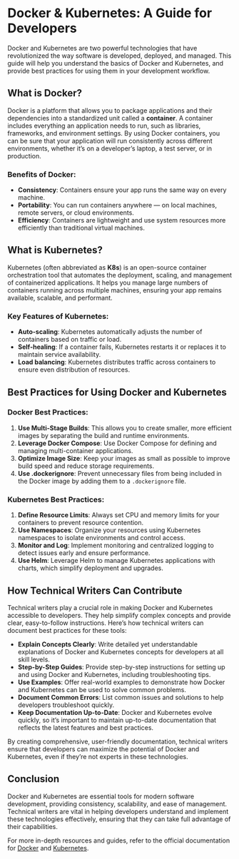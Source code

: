 # Docker & Kubernetes: A Guide for Developers

Docker and Kubernetes are two powerful technologies that have revolutionized the way software is developed, deployed, and managed. This guide will help you understand the basics of Docker and Kubernetes, and provide best practices for using them in your development workflow.

## What is Docker?

Docker is a platform that allows you to package applications and their dependencies into a standardized unit called a **container**. A container includes everything an application needs to run, such as libraries, frameworks, and environment settings. By using Docker containers, you can be sure that your application will run consistently across different environments, whether it’s on a developer’s laptop, a test server, or in production.

### Benefits of Docker:
- **Consistency**: Containers ensure your app runs the same way on every machine.
- **Portability**: You can run containers anywhere — on local machines, remote servers, or cloud environments.
- **Efficiency**: Containers are lightweight and use system resources more efficiently than traditional virtual machines.

## What is Kubernetes?

Kubernetes (often abbreviated as **K8s**) is an open-source container orchestration tool that automates the deployment, scaling, and management of containerized applications. It helps you manage large numbers of containers running across multiple machines, ensuring your app remains available, scalable, and performant.

### Key Features of Kubernetes:
- **Auto-scaling**: Kubernetes automatically adjusts the number of containers based on traffic or load.
- **Self-healing**: If a container fails, Kubernetes restarts it or replaces it to maintain service availability.
- **Load balancing**: Kubernetes distributes traffic across containers to ensure even distribution of resources.

## Best Practices for Using Docker and Kubernetes

### Docker Best Practices:
1. **Use Multi-Stage Builds**: This allows you to create smaller, more efficient images by separating the build and runtime environments.
2. **Leverage Docker Compose**: Use Docker Compose for defining and managing multi-container applications.
3. **Optimize Image Size**: Keep your images as small as possible to improve build speed and reduce storage requirements.
4. **Use .dockerignore**: Prevent unnecessary files from being included in the Docker image by adding them to a `.dockerignore` file.

### Kubernetes Best Practices:
1. **Define Resource Limits**: Always set CPU and memory limits for your containers to prevent resource contention.
2. **Use Namespaces**: Organize your resources using Kubernetes namespaces to isolate environments and control access.
3. **Monitor and Log**: Implement monitoring and centralized logging to detect issues early and ensure performance.
4. **Use Helm**: Leverage Helm to manage Kubernetes applications with charts, which simplify deployment and upgrades.

## How Technical Writers Can Contribute

Technical writers play a crucial role in making Docker and Kubernetes accessible to developers. They help simplify complex concepts and provide clear, easy-to-follow instructions. Here’s how technical writers can document best practices for these tools:

- **Explain Concepts Clearly**: Write detailed yet understandable explanations of Docker and Kubernetes concepts for developers at all skill levels.
- **Step-by-Step Guides**: Provide step-by-step instructions for setting up and using Docker and Kubernetes, including troubleshooting tips.
- **Use Examples**: Offer real-world examples to demonstrate how Docker and Kubernetes can be used to solve common problems.
- **Document Common Errors**: List common issues and solutions to help developers troubleshoot quickly.
- **Keep Documentation Up-to-Date**: Docker and Kubernetes evolve quickly, so it’s important to maintain up-to-date documentation that reflects the latest features and best practices.

By creating comprehensive, user-friendly documentation, technical writers ensure that developers can maximize the potential of Docker and Kubernetes, even if they’re not experts in these technologies.

## Conclusion

Docker and Kubernetes are essential tools for modern software development, providing consistency, scalability, and ease of management. Technical writers are vital in helping developers understand and implement these technologies effectively, ensuring that they can take full advantage of their capabilities.

For more in-depth resources and guides, refer to the official documentation for [Docker](https://docs.docker.com) and [Kubernetes](https://kubernetes.io/docs/).
